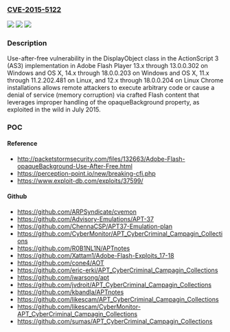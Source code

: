 ### [CVE-2015-5122](https://cve.mitre.org/cgi-bin/cvename.cgi?name=CVE-2015-5122)
![](https://img.shields.io/static/v1?label=Product&message=n%2Fa&color=blue)
![](https://img.shields.io/static/v1?label=Version&message=n%2Fa&color=blue)
![](https://img.shields.io/static/v1?label=Vulnerability&message=n%2Fa&color=brighgreen)

### Description

Use-after-free vulnerability in the DisplayObject class in the ActionScript 3 (AS3) implementation in Adobe Flash Player 13.x through 13.0.0.302 on Windows and OS X, 14.x through 18.0.0.203 on Windows and OS X, 11.x through 11.2.202.481 on Linux, and 12.x through 18.0.0.204 on Linux Chrome installations allows remote attackers to execute arbitrary code or cause a denial of service (memory corruption) via crafted Flash content that leverages improper handling of the opaqueBackground property, as exploited in the wild in July 2015.

### POC

#### Reference
- http://packetstormsecurity.com/files/132663/Adobe-Flash-opaqueBackground-Use-After-Free.html
- https://perception-point.io/new/breaking-cfi.php
- https://www.exploit-db.com/exploits/37599/

#### Github
- https://github.com/ARPSyndicate/cvemon
- https://github.com/Advisory-Emulations/APT-37
- https://github.com/ChennaCSP/APT37-Emulation-plan
- https://github.com/CyberMonitor/APT_CyberCriminal_Campagin_Collections
- https://github.com/R0B1NL1N/APTnotes
- https://github.com/Xattam1/Adobe-Flash-Exploits_17-18
- https://github.com/cone4/AOT
- https://github.com/eric-erki/APT_CyberCriminal_Campagin_Collections
- https://github.com/iwarsong/apt
- https://github.com/jvdroit/APT_CyberCriminal_Campagin_Collections
- https://github.com/kbandla/APTnotes
- https://github.com/likescam/APT_CyberCriminal_Campagin_Collections
- https://github.com/likescam/CyberMonitor-APT_CyberCriminal_Campagin_Collections
- https://github.com/sumas/APT_CyberCriminal_Campagin_Collections

